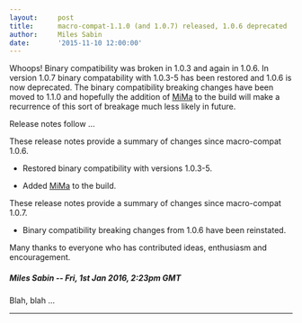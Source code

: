 ```yaml
---
layout:     post
title:      macro-compat-1.1.0 (and 1.0.7) released, 1.0.6 deprecated
author:     Miles Sabin
date:       '2015-11-10 12:00:00'
---
```


Whoops! Binary compatibility was broken in 1.0.3 and again in 1.0.6. <span class="break"></span> In version 1.0.7
binary compatability with 1.0.3-5 has been restored and 1.0.6 is now deprecated. The binary compatibility breaking
changes have been moved to 1.1.0 and hopefully the addition of [MiMa][mima] to the build will make a recurrence of
this sort of breakage much less likely in future.

Release notes follow ...

[macro-compat]: https://github.com/milessabin/macro-compat
[mima]: https://github.com/typesafehub/migration-manager

These release notes provide a summary of changes since macro-compat 1.0.6.

+ Restored binary compatibility with versions 1.0.3-5.

+ Added [MiMa][mima] to the build.

These release notes provide a summary of changes since macro-compat 1.0.7.

+ Binary compatibility breaking changes from 1.0.6 have been reinstated.

Many thanks to everyone who has contributed ideas, enthusiasm and encouragement.


<!--- START COMMENT cb319b09ab18413618987ff2ff7588663c32d1c1 -->

##### Miles Sabin -- Fri, 1st Jan 2016, 2:23pm GMT
Blah, blah ...

---


<!--- END COMMENT cb319b09ab18413618987ff2ff7588663c32d1c1 -->


